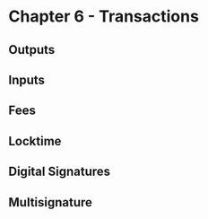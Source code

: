 # Chapter 6 - Transactions

## Outputs

## Inputs

## Fees

## Locktime

## Digital Signatures

## Multisignature
